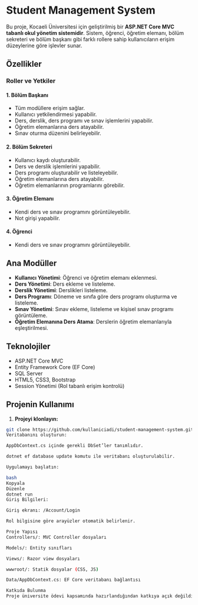 # Student Management System

Bu proje, Kocaeli Üniversitesi için geliştirilmiş bir **ASP.NET Core MVC tabanlı okul yönetim sistemidir**. Sistem, öğrenci, öğretim elemanı, bölüm sekreteri ve bölüm başkanı gibi farklı rollere sahip kullanıcıların erişim düzeylerine göre işlevler sunar.

## Özellikler

### Roller ve Yetkiler

#### 1. Bölüm Başkanı
- Tüm modüllere erişim sağlar.
- Kullanıcı yetkilendirmesi yapabilir.
- Ders, derslik, ders programı ve sınav işlemlerini yapabilir.
- Öğretim elemanlarına ders atayabilir.
- Sınav oturma düzenini belirleyebilir.

#### 2. Bölüm Sekreteri
- Kullanıcı kaydı oluşturabilir.
- Ders ve derslik işlemlerini yapabilir.
- Ders programı oluşturabilir ve listeleyebilir.
- Öğretim elemanlarına ders atayabilir.
- Öğretim elemanlarının programlarını görebilir.

#### 3. Öğretim Elemanı
- Kendi ders ve sınav programını görüntüleyebilir.
- Not girişi yapabilir.

#### 4. Öğrenci
- Kendi ders ve sınav programını görüntüleyebilir.

## Ana Modüller

- **Kullanıcı Yönetimi**: Öğrenci ve öğretim elemanı eklenmesi.
- **Ders Yönetimi**: Ders ekleme ve listeleme.
- **Derslik Yönetimi**: Derslikleri listeleme.
- **Ders Programı**: Döneme ve sınıfa göre ders programı oluşturma ve listeleme.
- **Sınav Yönetimi**: Sınav ekleme, listeleme ve kişisel sınav programı görüntüleme.
- **Öğretim Elemanına Ders Atama**: Derslerin öğretim elemanlarıyla eşleştirilmesi.

## Teknolojiler

- ASP.NET Core MVC
- Entity Framework Core (EF Core)
- SQL Server
- HTML5, CSS3, Bootstrap
- Session Yönetimi (Rol tabanlı erişim kontrolü)

## Projenin Kullanımı

1. **Projeyi klonlayın:**

```bash
git clone https://github.com/kullaniciadi/student-management-system.git
Veritabanını oluşturun:

AppDbContext.cs içinde gerekli DbSet’ler tanımlıdır.

dotnet ef database update komutu ile veritabanı oluşturulabilir.

Uygulamayı başlatın:

bash
Kopyala
Düzenle
dotnet run
Giriş Bilgileri:

Giriş ekranı: /Account/Login

Rol bilgisine göre arayüzler otomatik belirlenir.

Proje Yapısı
Controllers/: MVC Controller dosyaları

Models/: Entity sınıfları

Views/: Razor view dosyaları

wwwroot/: Statik dosyalar (CSS, JS)

Data/AppDbContext.cs: EF Core veritabanı bağlantısı

Katkıda Bulunma
Proje üniversite ödevi kapsamında hazırlandığından katkıya açık değildir. Ancak referans amaçlı kullanılabilir.
